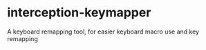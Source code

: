# interception-keymapper
A keyboard remapping tool, for easier keyboard macro use and key remapping

